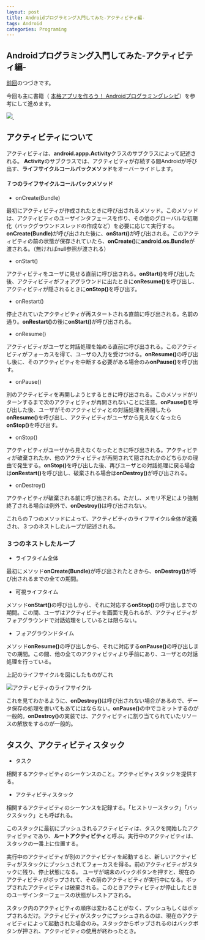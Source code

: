 ```yaml
---
layout: post
title: Androidプログラミング入門してみた-アクティビティ編-
tags: Android
categories: Programing
---
```

Androidプログラミング入門してみた-アクティビティ編-
-----------------
[前回](/Programing/2012/04/02/start-android-application-architecture)のつづきです。

今回も主に書籍（ [本格アプリを作ろう！ Androidプログラミングレシピ](http://www.amazon.co.jp/gp/product/4844331272/ref=as_li_ss_il?ie=UTF8&tag=modalsoul-22&linkCode=as2&camp=247&creative=7399&creativeASIN=4844331272)）を参考にして進めます。

<a href="http://www.amazon.co.jp/gp/product/4844331272/ref=as_li_ss_il?ie=UTF8&tag=modalsoul-22&linkCode=as2&camp=247&creative=7399&creativeASIN=4844331272">
<img border="0" src="http://ws.assoc-amazon.jp/widgets/q?_encoding=UTF8&Format=_SL160_&ASIN=4844331272&MarketPlace=JP&ID=AsinImage&WS=1&tag=modalsoul-22&ServiceVersion=20070822" >
</a>
<img src="http://www.assoc-amazon.jp/e/ir?t=modalsoul-22&l=as2&o=9&a=4844331272" width="1" height="1" border="0" alt="" style="border:none !important; margin:0px !important;" />

## アクティビティについて
アクティビティは、<b>android.appp.Activity</b>クラスのサブクラスによって記述される。
<b>Activity</b>のサブクラスでは、アクティビティが存続する間Androidが呼び出す、<b>ライフサイクルコールバックメソッド</b>をオーバーライドします。


#### ７つのライフサイクルコールバックメソッド

- onCreate(Bundle)

最初にアクティビティが作成されたときに呼び出されるメソッド。このメソッドは、アクティビティのユーザインタフェースを作り、その他のグローバルな初期化（バックグラウンドスレッドの作成など）を必要に応じて実行する。<b>onCreate(Bundle)</b>が呼び出された後に、<b>onStart()</b>が呼び出される。このアクティビティの前の状態が保存されていたら、<b>onCreate()</b>に<b>android.os.Bundle</b>が渡される。（無ければnull参照が渡される）

- onStart()

アクティビティをユーザに見せる直前に呼び出される。<b>onStart()</b>を呼び出した後、アクティビティがフォアグラウンドに出たときに<b>onResume()</b>を呼び出し、アクティビティが隠されるときに<b>onStop()</b>を呼び出す。

- onRestart()

停止されていたアクティビティが再スタートされる直前に呼び出される。名前の通り。<b>onRestart()</b>の後に<b>onStart()</b>が呼び出される。

- onResume()

アクティビティがユーザと対話処理を始める直前に呼び出される。このアクティビティがフォーカスを得て、ユーザの入力を受けつける。<b>onResume()</b>の呼び出し後に、そのアクティビティを中断する必要がある場合のみ<b>onPause()</b>を呼び出す。

- onPause()

別のアクティビティを再開しようとするときに呼び出される。このメソッドがリターンするまで次のアクティビティが再開されないことに注意。<b>onPause()</b>を呼び出した後、ユーザがそのアクティビティとの対話処理を再開したら<b>onResume()</b>を呼び出し、アクティビティがユーザから見えなくなったら<b>onStop()</b>を呼び出す。

- onStop()

アクティビティがユーザから見えなくなったときに呼び出される。アクティビティが破棄されたか、他のアクティビティが再開されて隠されたかのどちらかの理由で発生する。<b>onStop()</b>を呼び出した後、再びユーザとの対話処理に戻る場合は<b>onRestart()</b>を呼び出し、破棄される場合は<b>onDestroy()</b>が呼び出される。

- onDestroy()

アクティビティが破棄される前に呼び出される。ただし、メモリ不足により強制終了される場合は例外で、<b>onDestroy()</b>は呼び出されない。



これらの７つのメソッドによって、アクティビティのライフサイクル全体が定義され、３つのネストしたループが記述される。

### ３つのネストしたループ

- ライフタイム全体

最初にメソッド<b>onCreate(Bundle)</b>が呼び出されたときから、<b>onDestroy()</b>が呼び出されるまでの全ての期間。

- 可視ライフタイム

メソッド<b>onStart()</b>の呼び出しから、それに対応する<b>onStop()</b>の呼び出しまでの期間。この間、ユーザはアクティビティを画面で見られるが、アクティビティがフォアグラウンドで対話処理をしているとは限らない。

- フォアグラウンドタイム

メソッド<b>onResume()</b>の呼び出しから、それに対応する<b>onPause()</b>の呼び出しまでの期間。この間、他の全てのアクティビティより手前にあり、ユーザとの対話処理を行っている。



上記のライフサイクルを図にしたものがこれ

![アクティビティのライフサイクル](http://codezine.jp/static/images/article/4657/01.gif)


これを見てわかるように、<b>onDestroy()</b>は呼び出されない場合があるので、データ保存の処理を書いてもあてにはならない。<b>onPause()</b>の中でコミットするのが一般的。<b>onDestroy()</b>の実装では、アクティビティに割り当てられていたリソースの解放をするのが一般的。


## タスク、アクティビティスタック

- タスク

相関するアクティビティのシーケンスのこと。アクティビティスタックを提供する。

- アクティビティスタック

相関するアクティビティのシーケンスを記録する。「ヒストリースタック」「バックスタック」とも呼ばれる。

このスタックに最初にプッシュされるアクティビティは、タスクを開始したアクティビティであり、<b>ルートアクティビティ</b>と呼ぶ。実行中のアクティビティは、スタックの一番上に位置する。

実行中のアクティビティが別のアクティビティを起動すると、新しいアクティビティがスタックにプッシュされてフォーカスを得る。前のアクティビティがスタックに残り、停止状態になる。
ユーザが端末のバックボタンを押すと、現在のアクティビティがポップされて、その前のアクティビティが実行中になる。ポップされたアクティビティは破棄される。このときアクティビティが停止したときのユーザインターフェースの状態がレストアされる。

スタック内のアクティビティの順序は変わることがなく、プッシュもしくはポップされるだけ。アクティビティがスタックにプッシュされるのは、現在のアクティビティによって起動された場合のみ。スタックからポップされるのはバックボタンが押され、アクティビティの使用が終わったとき。



